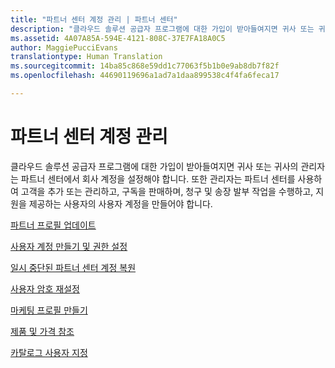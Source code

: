 ```yaml
---
title: "파트너 센터 계정 관리 | 파트너 센터"
description: "클라우드 솔루션 공급자 프로그램에 대한 가입이 받아들여지면 귀사 또는 귀사의 관리자는 파트너 센터에서 회사 계정을 설정해야 합니다."
ms.assetid: 4A07A85A-594E-4121-808C-37E7FA18A0C5
author: MaggiePucciEvans
translationtype: Human Translation
ms.sourcegitcommit: 14ba85c868e59dd1c77063f5b1b0e9ab8db7f82f
ms.openlocfilehash: 44690119696a1ad7a1daa899538c4f4fa6feca17

---
```


# 파트너 센터 계정 관리


클라우드 솔루션 공급자 프로그램에 대한 가입이 받아들여지면 귀사 또는 귀사의 관리자는 파트너 센터에서 회사 계정을 설정해야 합니다. 또한 관리자는 파트너 센터를 사용하여 고객을 추가 또는 관리하고, 구독을 판매하며, 청구 및 송장 발부 작업을 수행하고, 지원을 제공하는 사용자의 사용자 계정을 만들어야 합니다.

[파트너 프로필 업데이트](update-your-partner-profile.md)

[사용자 계정 만들기 및 권한 설정](create-user-accounts-and-set-permissions.md)

[일시 중단된 파트너 센터 계정 복원](suspended-partner-center-account.md)

[사용자 암호 재설정](reset-a-user-password.md)

[마케팅 프로필 만들기](create-a-marketing-profile.md)

[제품 및 가격 참조](see-offers-and-pricing.md)

[카탈로그 사용자 지정](customize-the-catalog.md)

 

 






<!--HONumber=Nov16_HO4-->


